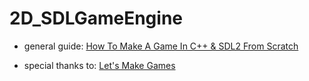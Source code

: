 # 2D_SDLGameEngine

* general guide: [How To Make A Game In C++ & SDL2 From Scratch](https://www.youtube.com/watch?v=QQzAHcojEKg&list=PLhfAbcv9cehhkG7ZQK0nfIGJC_C-wSLrx)

* special thanks to: [Let's Make Games](https://www.youtube.com/channel/UCAM9ZPgEIdeHAsmG50wqL1g)